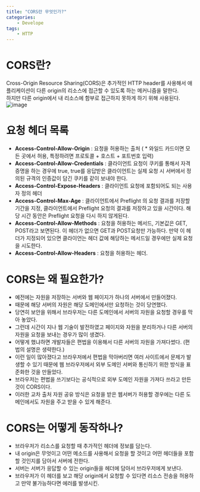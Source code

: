 ```yaml
---
title: "CORS란 무엇인가?"
categories:
    - Develope
tags:
    - HTTP
---
```


# CORS란?

Cross-Origin Resource Sharing(CORS)은 추가적인 HTTP header를 사용해서 애플리케이션이 다른 origin의 리소스에 접근할 수 있도록 하는 메커니즘을 말한다.<br>
하지만 다른 origin에서 내 리소스에 함부로 접근하지 못하게 하기 위해 사용된다.
![image](https://user-images.githubusercontent.com/69573484/139261786-37297837-38c4-4bee-8c6e-90cf62272b39.png)

# 요청 헤더 목록

- **Access-Control-Allow-Origin** : 요청을 허용하는 출처 ( * 와일드 카드이면 모든 곳에서 허용, 특정하려면 프로토콜 + 호스트 + 포트번호 입력)
- **Access-Control-Allow-Credentials** : 클라이언트 요청이 쿠키를 통해서 자격 증명을 하는 경우에 true, true를 응답받은 클라이언트는 실제 요청 시 서버에서 정의된 규격의 인증값이 담긴 쿠키를 같이 보내야 한다.
- **Access-Control-Expose-Headers** : 클라이언트 요청에 포함되어도 되는 사용자 정의 헤더
- **Access-Control-Max-Age** : 클라이언트에서 Preflight 의 요청 결과를 저장할 기간을 지정, 클라이언트에서 Preflight 요청의 결과를 저장하고 있을 시간이다. 해당 시간 동안은 Preflight 요청을 다시 하지 않게된다.
- **Access-Control-Allow-Methods** : 요청을 허용하는 메서드, 기본값은 GET, POST라고 보면된다. 이 헤더가 없으면 GET과 POST요청만 가능하다. 만약 이 헤더가 지정되어 있으면 클라이언는 헤더 값에 해당하는 메서드일 경우에만 실제 요청을 시도한다.
- **Access-Control-Allow-Headers** : 요청을 허용하는 헤더.
# CORS는 왜 필요한가?
- 예전에는 자원을 저장하는 서버와 웹 페이지가 하나의 서버에서 만들어졌다.
- 때문에 해당 서버의 자원은 해당 도메인에서만 요청하는 것이 당연했다.
- 당연히 보안을 위해서 브라우저는 다른 도메인에서 서버의 자원을 요청할 경우를 막아 놓았다.
- 그런데 시간이 지나 웹 기술이 발전하였고 페이지와 자원을 분리하거나 다른 서버의 자원을 요청을 보내는 경우가 많이 생겼다.
- 어떻게 했냐하면 개발자들은 편법을 이용해서 다른 서버의 자원을 가져다썼다. (편법의 설명은 생략한다.)
- 이런 일이 많아졌다고 브라우저에서 편법을 막아버리면 여러 사이트에서 문제가 발생할 수 있기 때문에 웹 브라우저에서 외부 도메인 서버와 통신하기 위한 방식을 표준화한 것을 만들었다.
- 브라우저는 편법을 쓰기보다는 공식적으로 외부 도메인 자원을 가져다 쓰라고 만든것이 CORS이다.
- 이러한 교차 출처 자원 공유 방식은 요청을 받은 웹서버가 허용할 경우에는 다른 도메인에서도 자원을 주고 받을 수 있게 해준다.
# CORS는 어떻게 동작하나?
- 브라우저가 리소스를 요청할 때 추가적인 헤더에 정보를 담는다.
- 내 origin은 무엇이고 어떤 메소드를 사용해서 요청을 할 것이고 어떤 헤더들을 포함할 것인지를 담아서 서버에 전한다.
- 서버는 서버가 응답할 수 있는 origin들을 헤더에 담아서 브라우저에게 보낸다.
- 브라우저가 이 헤더를 보고 해당 origin에서 요청할 수 있다면 리소스 전송을 허용하고 만약 불가능하다면 에러를 발생시킨.

